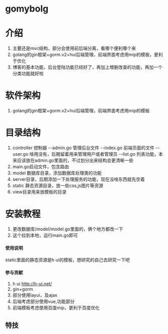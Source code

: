 # gomybolg

# 介绍

1. 主要还是mvc结构，部分会使用前后端分离，看哪个便利哪个来
2. golang的gin框架+gorm.v2+hui后端管理，前端界面考虑用mip的模板，更利于优化
3. 博客的基本功能，后台登陆功能已经好了，再加上增删改查的功能，再加一个分类功能就好啦

# 软件架构
1. golang的gin框架+gorm.v2+hui后端管理，前端界面考虑用mip的模板

# 目录结构
1. controller 控制器
    --admin.go 管理后台文件
    --index.go 前端页面的文件
    --user.go 啥用没有，后期留着用来管理用户或者管理员
    --list.go 列表功能，本来应该放在admin.go里面的，不过划分出来结构会更清晰一些
2. main.go启动文件，包含路由
3. model 数据库目录，添加数据库处理类的功能
4. server目录，后期添加一下处理服务的功能，现在没啥东西就先空着
5. static 静态资源目录，放一些css,js图片等资源
6. view目录用来放模板的目录


# 安装教程
1. 更改数据库/model/model.go里面的，俩个地方都改一下
2. 这个拉到本地，运行main.go即可

#### 使用说明

static里面的静态资源是h ui的模板，想研究的自己去研究一下吧

#### 参与贡献
1. h ui  http://h-ui.net/
2. gin+gorm
3. 部分使用layui，及ajax
4. 后端考虑部分使用vue,功能部分
5. 前端模板考虑使用百度mip，更利于百度优化



## 特技


